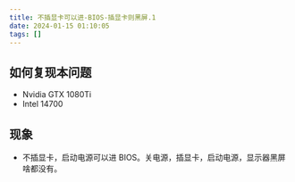 ```yaml
---
title: 不插显卡可以进-BIOS-插显卡则黑屏.1
date: 2024-01-15 01:10:05
tags: []
---
```

## 如何复现本问题

- Nvidia GTX 1080Ti
- Intel 14700

## 现象

- 不插显卡，启动电源可以进 BIOS。关电源，插显卡，启动电源，显示器黑屏啥都没有。

